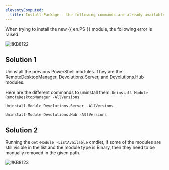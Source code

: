 ```yaml
---
eleventyComputed:
  title: Install-Package - the following commands are already available on this system
---
```

When trying to install the new {{ en.PS }} module, the following error is raised.

![!!KB8122](https://cdnweb.devolutions.net/docs/en/kb/KB8122.png)

## Solution 1
Uninstall the previous PowerShell modules. They are the RemoteDesktopManager, Devolutions.Server, and Devolutions.Hub modules.

Here are the different commands to uninstall them:
`Uninstall-Module RemoteDesktopManager -AllVersions`

`Uninstall-Module Devolutions.Server -AllVersions`

`Uninstall-Module Devolutions.Hub -AllVersions`

## Solution 2
Running the `Get-Module -ListAvailable` cmdlet, if some of the modules are still visible in the list and the module type is Binary, then they need to be manually removed in the given path.

![!!KB8123](https://cdnweb.devolutions.net/docs/en/kb/KB8123.png)
